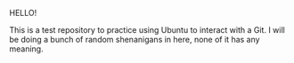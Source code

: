 HELLO!

This is a test repository to practice using Ubuntu to interact with a Git.
I will be doing a bunch of random shenanigans in here, none of it has any meaning.
